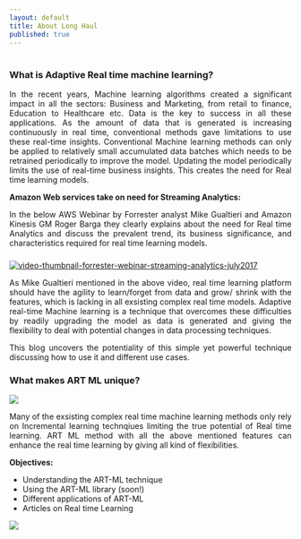 ```yaml
---
layout: default
title: About Long Haul
published: true
---
```


<div class="post">
	<h1 class="pageTitle"> </h1>
  	<h3> What is Adaptive Real time machine learning?</h3>
  	<style>body {text-align: justify;}</style>
  	<div class="body">
  		<p>In the recent years, Machine learning algorithms created a significant impact in all the sectors: Business and Marketing, from retail to finance, Education to Healthcare etc. Data is the key to success in all these applications. As the amount of data that is generated is increasing continuously in real time, conventional methods gave limitations to use these real-time insights. Conventional Machine learning methods can only be applied to relatively small accumulated data batches which needs to be retrained periodically to improve the model. Updating the model periodically limits the use of real-time business insights. This creates the need for Real time learning models. </p> 
      <p><b>Amazon Web services take on need for Streaming Analytics:</b></p>
      <p>In the below AWS Webinar by Forrester analyst Mike Gualtieri and Amazon Kinesis GM Roger Barga  they clearly explains about the need for Real time Analytics and discuss the prevalent trend, its business significance, and characteristics required for real time learning models.  </p>
      <div class="videobox parbase section"> 
         <a href="https://youtu.be/-L0WIMY_gaU"> <h3> <span itemprop="name"></span> </h3>  
          <h3><div id="element-563893c3-c626-4a11-988f-ea554cf97284" class="video-box video-box-full" itemscope="" itemtype="http://schema.org/VideoObject" data-video-url="https://youtu.be/-L0WIMY_gaU" data-start-time="0" data-video-name="" data-video-path="/kinesis/streaming-analytics-webinar">
           <meta itemprop="duration" content="T0S" /> </h3>
           <h3> <meta itemprop="thumbnailUrl" content="//d1.awsstatic.com/video-thumbs/Kinesis/video-thumbnail-forrester-webinar-streaming-analytics-july2017.413e2ef761265ee56c972e1516012a040ddf1fb7.gif" /> 
           <meta itemprop="embedURL" content="https://youtu.be/-L0WIMY_gaU" /> </h3>
           <div class="thumb"> 
            <i class="play-video"></i> 
            <div class="image thumbnail parbase"> 
             <img alt="video-thumbnail-forrester-webinar-streaming-analytics-july2017" title="video-thumbnail-forrester-webinar-streaming-analytics-july2017" src="//d1.awsstatic.com/video-thumbs/Kinesis/video-thumbnail-forrester-webinar-streaming-analytics-july2017.413e2ef761265ee56c972e1516012a040ddf1fb7.gif" /> 
            </div> 
           </div> 
           <div class="video-meta"> 
           </div> 
          </div> </a> 
         <script>
  require(["scripts"], function() {
    $.awsComponent.videoBox('#element-563893c3-c626-4a11-988f-ea554cf97284');
  });
</script> 
        </div> 
		<p> As Mike Gualtieri mentioned in the above video, real time learning platform should have the agility to learn/forget from data and grow/ shrink with the features, which is lacking in all exsisting complex real time models. Adaptive real-time Machine learning is a technique that overcomes these difficulties  by readily upgrading the model as data is generated and giving the flexibility to deal with potential changes in data processing techniques.</p> 
          <p>This blog uncovers the potentiality of this simple yet powerful technique discussing how to use it and different use cases. </p>
      </div>
    <h3>What makes ART ML unique?</h3>
  	<style>img {display: block;margin-left: auto;margin-right: auto;} </style>
	<img src="{{ '/assets/img/Artmalfeatures.PNG' | prepend: site.baseurl }}" >
  	<div class="body">
      	<p> Many of the exsisting complex real time machine learning methods only rely on Incremental learning technqiues limiting the true potential of Real time learning. ART ML method with all the above mentioned features can enhance the real time learning by giving all kind of flexibilities. </p>
      	<p> <b> Objectives: </b> </p>
	<ul>
		<li> Understanding the ART-ML technique </li>
  		<li> Using the ART-ML library (soon!)</li>
  		<li> Different applications of ART-ML</li>
  		<li> Articles on Real time Learning</li>
  	</ul>
</div>
	<style>img {display: block;margin-left: auto;margin-right: auto;} </style>
	<img src="{{ '/assets/img/real_time_machine_learnin.jpg' | prepend: site.baseurl }}" >
	
